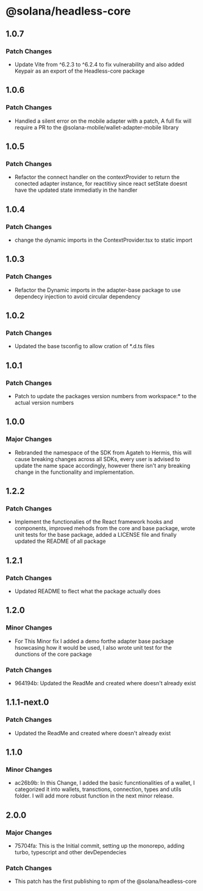 # @solana/headless-core

## 1.0.7

### Patch Changes

- Update Vite from ^6.2.3 to ^6.2.4 to fix vulnerability and also added Keypair as an export of the Headless-core package

## 1.0.6

### Patch Changes

- Handled a silent error on the mobile adapter with a patch, A full fix will require a PR to the @solana-mobile/wallet-adapter-mobile library

## 1.0.5

### Patch Changes

- Refactor the connect handler on the contextProvider to return the conected adapter instance, for reactitivy since react setState doesnt have the updated state immediatly in the handler

## 1.0.4

### Patch Changes

- change the dynamic imports in the ContextProvider.tsx to static import

## 1.0.3

### Patch Changes

- Refactor the Dynamic imports in the adapter-base package to use dependecy injection to avoid circular dependency

## 1.0.2

### Patch Changes

- Updated the base tsconfig to allow cration of \*.d.ts files

## 1.0.1

### Patch Changes

- Patch to update the packages version numbers from workspace:\* to the actual version numbers

## 1.0.0

### Major Changes

- Rebranded the namespace of the SDK from Agateh to Hermis, this will cause breaking changes across all SDKs, every user is advised to update the name space accordingly, however there isn't any breaking change in the functionality and implementation.

## 1.2.2

### Patch Changes

- Implement the functionalies of the React framework hooks and components, improved mehods from the core and base package, wrote unit tests for the base package, added a LICENSE file and finally updated the README of all package

## 1.2.1

### Patch Changes

- Updated README to flect what the package actually does

## 1.2.0

### Minor Changes

- For This Minor fix I added a demo forthe adapter base package hsowcasing how it would be used, I also wrote unit test for the dunctions of the core package

### Patch Changes

- 964194b: Updated the ReadMe and created where doesn't already exist

## 1.1.1-next.0

### Patch Changes

- Updated the ReadMe and created where doesn't already exist

## 1.1.0

### Minor Changes

- ac26b9b: In this Change, I added the basic funcntionalities of a wallet, I categorized it into wallets, transctions, connection, types and utils folder. I will add more robust function in the next minor release.

## 2.0.0

### Major Changes

- 75704fa: This is the Initial commit, setting up the monorepo, adding turbo, typescript and other devDependecies

### Patch Changes

- This patch has the first publishing to npm of the @solana/headless-core
